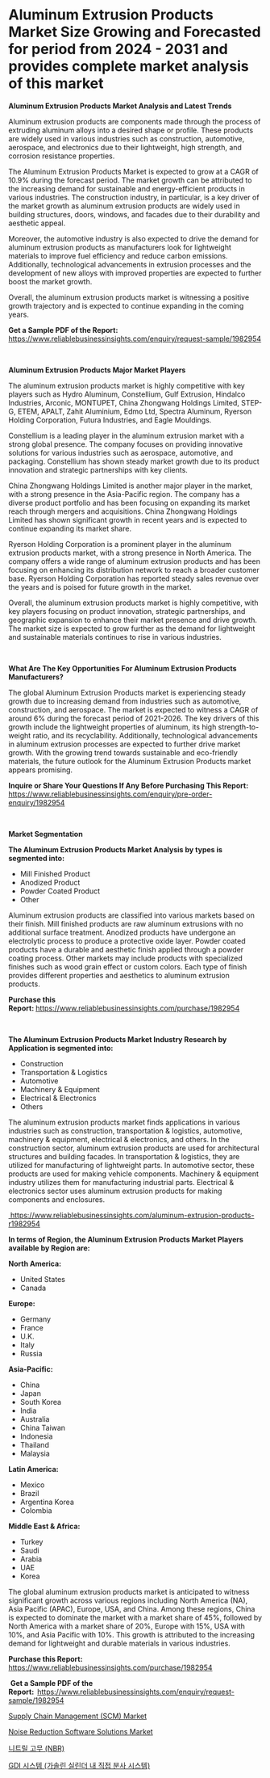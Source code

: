 <p><h1>Aluminum Extrusion Products Market Size Growing and Forecasted for period from 2024 - 2031 and provides complete market analysis of this market</h1></p><p><strong>Aluminum Extrusion Products Market Analysis and Latest Trends</strong></p>
<p><p>Aluminum extrusion products are components made through the process of extruding aluminum alloys into a desired shape or profile. These products are widely used in various industries such as construction, automotive, aerospace, and electronics due to their lightweight, high strength, and corrosion resistance properties.</p><p>The Aluminum Extrusion Products Market is expected to grow at a CAGR of 10.9% during the forecast period. The market growth can be attributed to the increasing demand for sustainable and energy-efficient products in various industries. The construction industry, in particular, is a key driver of the market growth as aluminum extrusion products are widely used in building structures, doors, windows, and facades due to their durability and aesthetic appeal.</p><p>Moreover, the automotive industry is also expected to drive the demand for aluminum extrusion products as manufacturers look for lightweight materials to improve fuel efficiency and reduce carbon emissions. Additionally, technological advancements in extrusion processes and the development of new alloys with improved properties are expected to further boost the market growth.</p><p>Overall, the aluminum extrusion products market is witnessing a positive growth trajectory and is expected to continue expanding in the coming years.</p></p>
<p><strong>Get a Sample PDF of the Report:&nbsp;</strong> <a href="https://www.reliablebusinessinsights.com/enquiry/request-sample/1982954">https://www.reliablebusinessinsights.com/enquiry/request-sample/1982954</a></p>
<p>&nbsp;</p>
<p><strong>Aluminum Extrusion Products Major Market Players</strong></p>
<p><p>The aluminum extrusion products market is highly competitive with key players such as Hydro Aluminum, Constellium, Gulf Extrusion, Hindalco Industries, Arconic, MONTUPET, China Zhongwang Holdings Limited, STEP-G, ETEM, APALT, Zahit Aluminium, Edmo Ltd, Spectra Aluminum, Ryerson Holding Corporation, Futura Industries, and Eagle Mouldings.</p><p>Constellium is a leading player in the aluminum extrusion market with a strong global presence. The company focuses on providing innovative solutions for various industries such as aerospace, automotive, and packaging. Constellium has shown steady market growth due to its product innovation and strategic partnerships with key clients.</p><p>China Zhongwang Holdings Limited is another major player in the market, with a strong presence in the Asia-Pacific region. The company has a diverse product portfolio and has been focusing on expanding its market reach through mergers and acquisitions. China Zhongwang Holdings Limited has shown significant growth in recent years and is expected to continue expanding its market share.</p><p>Ryerson Holding Corporation is a prominent player in the aluminum extrusion products market, with a strong presence in North America. The company offers a wide range of aluminum extrusion products and has been focusing on enhancing its distribution network to reach a broader customer base. Ryerson Holding Corporation has reported steady sales revenue over the years and is poised for future growth in the market.</p><p>Overall, the aluminum extrusion products market is highly competitive, with key players focusing on product innovation, strategic partnerships, and geographic expansion to enhance their market presence and drive growth. The market size is expected to grow further as the demand for lightweight and sustainable materials continues to rise in various industries.</p></p>
<p>&nbsp;</p>
<p><strong>What Are The Key Opportunities For Aluminum Extrusion Products Manufacturers?</strong></p>
<p><p>The global Aluminum Extrusion Products market is experiencing steady growth due to increasing demand from industries such as automotive, construction, and aerospace. The market is expected to witness a CAGR of around 6% during the forecast period of 2021-2026. The key drivers of this growth include the lightweight properties of aluminum, its high strength-to-weight ratio, and its recyclability. Additionally, technological advancements in aluminum extrusion processes are expected to further drive market growth. With the growing trend towards sustainable and eco-friendly materials, the future outlook for the Aluminum Extrusion Products market appears promising.</p></p>
<p><strong>Inquire or Share Your Questions If Any Before Purchasing This Report:</strong> <a href="https://www.reliablebusinessinsights.com/enquiry/pre-order-enquiry/1982954">https://www.reliablebusinessinsights.com/enquiry/pre-order-enquiry/1982954</a></p>
<p>&nbsp;</p>
<p><strong>Market Segmentation</strong></p>
<p><strong>The Aluminum Extrusion Products Market Analysis by types is segmented into:</strong></p>
<p><ul><li>Mill Finished Product</li><li>Anodized Product</li><li>Powder Coated Product</li><li>Other</li></ul></p>
<p><p>Aluminum extrusion products are classified into various markets based on their finish. Mill finished products are raw aluminum extrusions with no additional surface treatment. Anodized products have undergone an electrolytic process to produce a protective oxide layer. Powder coated products have a durable and aesthetic finish applied through a powder coating process. Other markets may include products with specialized finishes such as wood grain effect or custom colors. Each type of finish provides different properties and aesthetics to aluminum extrusion products.</p></p>
<p><strong>Purchase this Report:&nbsp;</strong><a href="https://www.reliablebusinessinsights.com/purchase/1982954">https://www.reliablebusinessinsights.com/purchase/1982954</a></p>
<p>&nbsp;</p>
<p><strong>The Aluminum Extrusion Products Market Industry Research by Application is segmented into:</strong></p>
<p><ul><li>Construction</li><li>Transportation & Logistics</li><li>Automotive</li><li>Machinery & Equipment</li><li>Electrical & Electronics</li><li>Others</li></ul></p>
<p><p>The aluminum extrusion products market finds applications in various industries such as construction, transportation & logistics, automotive, machinery & equipment, electrical & electronics, and others. In the construction sector, aluminum extrusion products are used for architectural structures and building facades. In transportation & logistics, they are utilized for manufacturing of lightweight parts. In automotive sector, these products are used for making vehicle components. Machinery & equipment industry utilizes them for manufacturing industrial parts. Electrical & electronics sector uses aluminum extrusion products for making components and enclosures.</p></p>
<p><a href="https://www.reliablebusinessinsights.com/aluminum-extrusion-products-r1982954">&nbsp;https://www.reliablebusinessinsights.com/aluminum-extrusion-products-r1982954</a></p>
<p><strong>In terms of Region, the Aluminum Extrusion Products Market Players available by Region are:</strong></p>
<p>
    <p> <strong> North America: </strong>
        <ul>
            <li>United States</li>
            <li>Canada</li>
        </ul>
        </p> 
    <p> <strong> Europe: </strong>
        <ul>
            <li>Germany</li>
            <li>France</li>
            <li>U.K.</li>
            <li>Italy</li>
            <li>Russia</li>
        </ul>
        </p> 
    <p> <strong> Asia-Pacific: </strong>
        <ul>
            <li>China</li>
            <li>Japan</li>
            <li>South Korea</li>
            <li>India</li>
            <li>Australia</li>
            <li>China Taiwan</li>
            <li>Indonesia</li>
            <li>Thailand</li>
            <li>Malaysia</li>
        </ul>
        </p> 
    <p> <strong> Latin America: </strong>
        <ul>
            <li>Mexico</li>
            <li>Brazil</li>
            <li>Argentina Korea</li>
            <li>Colombia</li>
        </ul>
        </p> 
    <p> <strong> Middle East & Africa: </strong>
        <ul>
            <li>Turkey</li>
            <li>Saudi</li>
            <li>Arabia</li>
            <li>UAE</li>
            <li>Korea</li>
        </ul>
    </p>
    </p>
<p><p>The global aluminum extrusion products market is anticipated to witness significant growth across various regions including North America (NA), Asia Pacific (APAC), Europe, USA, and China. Among these regions, China is expected to dominate the market with a market share of 45%, followed by North America with a market share of 20%, Europe with 15%, USA with 10%, and Asia Pacific with 10%. This growth is attributed to the increasing demand for lightweight and durable materials in various industries.</p></p>
<p><strong>Purchase this Report: </strong><a href="https://www.reliablebusinessinsights.com/purchase/1982954">https://www.reliablebusinessinsights.com/purchase/1982954</a></p>
<p>&nbsp;<strong>Get a Sample PDF of the Report:&nbsp;&nbsp;</strong><a href="https://www.reliablebusinessinsights.com/enquiry/request-sample/1982954">https://www.reliablebusinessinsights.com/enquiry/request-sample/1982954</a></p>
<p><strong></strong></p>
<p><p><a href="https://github.com/RichRobinson5/Market-Research-Report-List-6/blob/main/supply-chain-management-scm-market.md">Supply Chain Management (SCM) Market</a></p><p><a href="https://github.com/caominhtri712020/Market-Research-Report-List-1/blob/main/noise-reduction-software-solutions-market.md">Noise Reduction Software Solutions Market</a></p><p><a href="https://medium.com/@mares423682024/nitrile-rubber-nbr-%EC%8B%9C%EC%9E%A5-%EC%8B%9C%EC%9E%A5-%EC%A0%90%EC%9C%A0%EC%9C%A8-%EC%8B%9C%EC%9E%A5-%ED%8A%B8%EB%A0%8C%EB%93%9C-%EB%B0%8F-%EB%AF%B8%EB%9E%98-%EC%84%B1%EC%9E%A5-%ED%83%90%EC%83%89-fa9e975494b8">니트릴 고무 (NBR)</a></p><p><a href="https://medium.com/@mares423682024/gdi-%EC%8B%9C%EC%8A%A4%ED%85%9C-gasoline-in-cylinder-direct-injection-system-%EC%8B%9C%EC%9E%A5-%EB%8F%99%ED%96%A5-%EB%B0%8F-%EC%8B%9C%EC%9E%A5-%EB%B6%84%EC%84%9D%EC%9D%80-2024-2031%EB%85%84-%EA%B8%B0%EA%B0%84%EC%9D%84-%EC%9C%84%ED%95%B4-%EC%98%88%EC%B8%A1%EB%90%A9%EB%8B%88%EB%8B%A4-5d103c5bb2d8">GDI 시스템 (가솔린 실린더 내 직접 분사 시스템)</a></p></p>
